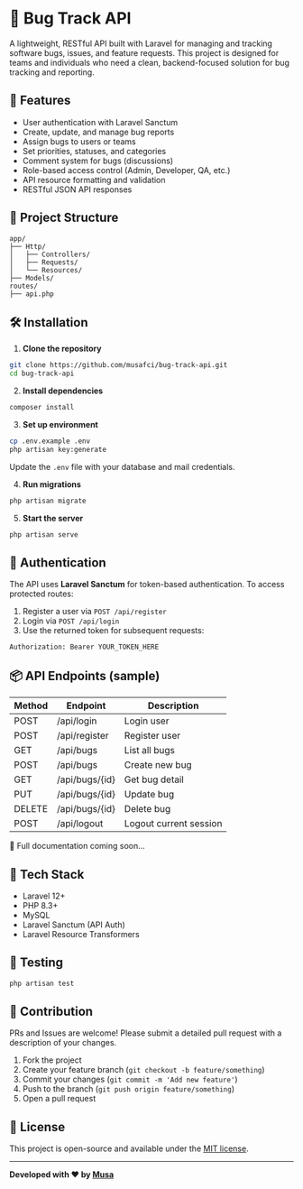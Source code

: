 # 🐛 Bug Track API

A lightweight, RESTful API built with Laravel for managing and tracking software bugs, issues, and feature requests. This project is designed for teams and individuals who need a clean, backend-focused solution for bug tracking and reporting.

## 🚀 Features

- User authentication with Laravel Sanctum
- Create, update, and manage bug reports
- Assign bugs to users or teams
- Set priorities, statuses, and categories
- Comment system for bugs (discussions)
- Role-based access control (Admin, Developer, QA, etc.)
- API resource formatting and validation
- RESTful JSON API responses

## 📂 Project Structure

```
app/
├── Http/
│   ├── Controllers/
│   ├── Requests/
│   └── Resources/
├── Models/
routes/
├── api.php
```

## 🛠️ Installation

1. **Clone the repository**

```bash
git clone https://github.com/musafci/bug-track-api.git
cd bug-track-api
```

2. **Install dependencies**

```bash
composer install
```

3. **Set up environment**

```bash
cp .env.example .env
php artisan key:generate
```

Update the `.env` file with your database and mail credentials.

4. **Run migrations**

```bash
php artisan migrate
```

5. **Start the server**

```bash
php artisan serve
```

## 🔐 Authentication

The API uses **Laravel Sanctum** for token-based authentication. To access protected routes:

1. Register a user via `POST /api/register`
2. Login via `POST /api/login`
3. Use the returned token for subsequent requests:

```http
Authorization: Bearer YOUR_TOKEN_HERE
```

## 📦 API Endpoints (sample)

| Method | Endpoint              | Description            |
|--------|-----------------------|------------------------|
| POST   | /api/login            | Login user             |
| POST   | /api/register         | Register user          |
| GET    | /api/bugs             | List all bugs          |
| POST   | /api/bugs             | Create new bug         |
| GET    | /api/bugs/{id}        | Get bug detail         |
| PUT    | /api/bugs/{id}        | Update bug             |
| DELETE | /api/bugs/{id}        | Delete bug             |
| POST   | /api/logout           | Logout current session |

📘 Full documentation coming soon...

## 📌 Tech Stack

- Laravel 12+
- PHP 8.3+
- MySQL
- Laravel Sanctum (API Auth)
- Laravel Resource Transformers

## 🧪 Testing

```bash
php artisan test
```

## 🤝 Contribution

PRs and Issues are welcome! Please submit a detailed pull request with a description of your changes.

1. Fork the project
2. Create your feature branch (`git checkout -b feature/something`)
3. Commit your changes (`git commit -m 'Add new feature'`)
4. Push to the branch (`git push origin feature/something`)
5. Open a pull request

## 📄 License

This project is open-source and available under the [MIT license](LICENSE).

---

**Developed with ❤️ by [Musa](https://github.com/musafci)**